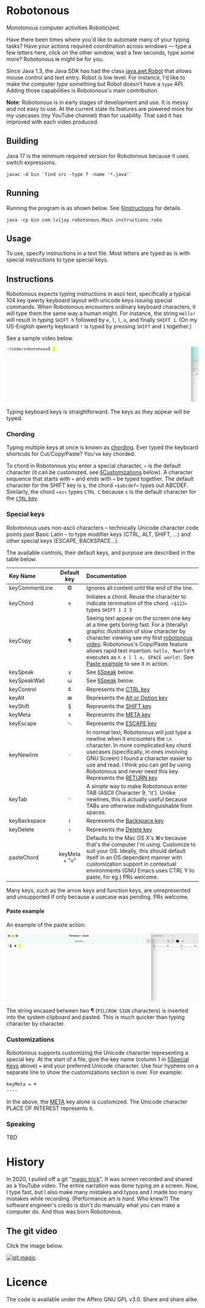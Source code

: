 # Robotonous

Monotonous computer activities Roboticized.

Have there been times where you'd like to automate many of your typing
tasks?  Have your actions required coordination across windows — type
a few letters here, click on the other window, wait a few seconds,
type some more?  Robotonous ~~is~~ might be for you.

Since Java 1.3, the Java SDK has had the class
[java.awt.Robot](https://docs.oracle.com/en/java/javase/17/docs/api/java.desktop/java/awt/Robot.html)
that allows mouse control and text entry.  Robot is low level.  For
instance, I'd like to make the computer _type_ something but Robot
doesn't have a `type` API.  Adding those capabilities is Robotonous's
main contribution.

**Note**: Robotonous is in early stages of development and use.  It is
messy and not easy to use.  At the current state its features are
powered more for my usecases (my YouTube channel) than for usability.
That said it has improved with each video produced.

## Building
Java 17 is the minimum required version for Robotonous because it uses
switch expressions.

```shell
javac -d bin `find src -type f -name '*.java'`
```

## Running
Running the program is as shown below.  See
[§Instructions](#instructions) for details.

```shell
java -cp bin com.lvijay.robotonous.Main instructions.robo
```

## Usage
To use, specify instructions in a text file.  Most letters are typed
as is with special instructions to type special keys.

## Instructions
Robotonous expects typing instructions in ascii text, specifically a
typical 104 key qwerty keyboard layout with unicode keys issuing
special commands.  When Robotonous encounters ordinary keyboard
characters, it will type them the same way a human might.  For
instance, the string `Hello!` will result in typing `SHIFT h` followed
by `e`, `l`, `l`, `o`, and finally `SHIFT 1`.  (On my US-English
qwerty keyboard `!` is typed by pressing `SHIFT` and `1` together.)

See a sample video below.

![Example of robotonous in action.  Shows robotonous typing "hello world" in a text document](./docs/example1.gif)

Typing keyboard keys is straightforward.  The keys as they appear will
be typed.

### Chording

Typing multiple keys at once is known as
[chording](https://www.emacswiki.org/emacs/Chord).  Ever typed the
keyboard shortcuts for Cut/Copy/Paste?  You've key chorded.

To chord in Robotonous you enter a special character, `«` is the
default character (it can be customized, see
[§Customizations](#customizations) below).  A character sequence that
starts with `«` and ends with `«` be typed together.  The default
character for the SHIFT key is `§`, the chord `«§abcdef«` types out
ABCDEF.  Similarly, the chord `«¢c«` types `CTRL C` because `¢` is the
default character for the [`CTRL`
key](https://docs.oracle.com/en/java/javase/20/docs/api/java.desktop/java/awt/event/KeyEvent.html#VK_CONTROL).

### Special keys

Robotonous uses non-ascii characters – technically Unicode character
code points past Basic Latin – to type modifier keys (CTRL, ALT,
SHIFT, ...) and other special keys (ESCAPE, BACKSPACE...).

The available controls, their default keys, and purpose are described
in the table below.

| Key Name       | Default key | Documentation |
| :---           | :---: | :--- |
| keyCommentLine | © | Ignores all content until the end of the line.
| keyChord       | « | Initiates a chord.  Reuse the character to indicate termination of the chord.  `«§123«` types `SHIFT 1 2 3` |
| keyCopy        | ¶ | Seeing text appear on the screen one key at a time gets boring fast.  For a (literally) graphic illustration of slow character by character viewing see my first [robotonous video](https://www.youtube.com/watch?v=esILqJRuvN4).  Robotonous's Copy/Paste feature allows rapid text insertion.  `hello, ¶world!¶` executes as `h e l l o, SPACE world!`.  See [Paste example](#paste-example) to see it in action. |
| keySpeak       | γ | See [§Speak](#speak) below. |
| keySpeakWait   | ω | See [§Speak](#speak) below. |
| keyControl     | ¢ | Represents the [CTRL key](https://docs.oracle.com/en/java/javase/20/docs/api/java.desktop/java/awt/event/KeyEvent.html#VK_CONTROL) |
| keyAlt         | æ | Represents the [Alt or Option key](https://docs.oracle.com/en/java/javase/20/docs/api/java.desktop/java/awt/event/KeyEvent.html#VK_ALT) |
| keyShift       | § | Represents the [SHIFT key](https://docs.oracle.com/en/java/javase/20/docs/api/java.desktop/java/awt/event/KeyEvent.html#VK_SHIFT) |
| keyMeta        | ± | Represents the [META key](https://docs.oracle.com/en/java/javase/20/docs/api/java.desktop/java/awt/event/KeyEvent.html#VK_META) |
| keyEscape      | ␛ | Represents the [ESCAPE key](https://docs.oracle.com/en/java/javase/20/docs/api/java.desktop/java/awt/event/KeyEvent.html#VK_ESCAPE) |
| keyNewline     | ␊ | In normal text, Robotonous will just type a newline when it encounters the `\n` character.  In more complicated key chord usecases (specifically, in ones involving GNU Screen) I found a character easier to use and read.  I think you can get by using Robotonous and never need this key.  <br>Represents the [RETURN key](https://docs.oracle.com/en/java/javase/20/docs/api/java.desktop/java/awt/event/KeyEvent.html#VK_ENTER) |
| keyTab         | ␉ | A simple way to make Robotonous enter TAB (ASCII Character 9, '\t').  Unlike newlines, this is actually useful because TABs are otherwise indistinguishable from spaces. |
| keyBackspace   | ‹ | Represents the [Backspace key](https://docs.oracle.com/en/java/javase/20/docs/api/java.desktop/java/awt/event/KeyEvent.html#VK_BACK_SPACE) |
| keyDelete      | › | Represents the [Delete key](https://docs.oracle.com/en/java/javase/20/docs/api/java.desktop/java/awt/event/KeyEvent.html#VK_DELETE) |
| pasteChord     | keyMeta + "v" | Defaults to the Mac OS X's ⌘v because that's the computer I'm using.  Customize to suit your OS.  Ideally, this should default itself in an OS dependent manner with customization support in contextual environments (GNU Emacs uses CTRL Y to paste, for eg.) PRs welcome. |

Many keys, such as the arrow keys and function keys, are unrepresented
and unsupported if only because a usecase was pending.  PRs welcome.

#### Paste example
An example of the paste action.

![paste action](./docs/examplePaste.gif)

The string encased between two ¶ (`PILCROW SIGN` characters) is
inserted into the system clipboard and pasted.  This is much quicker
than typing character by character.

### Customizations

Robotonous supports customizing the Unicode character representing a
special key.  At the start of a file, give the key name (column 1 in
[§Special Keys](#special-keys) above) `=` and your preferred Unicode
character.  Use four hyphens on a separate line to show the
customizations section is over.  For example:

```
keyMeta = ⌘
----
```

In the above, the
[META](https://docs.oracle.com/en/java/javase/20/docs/api/java.desktop/java/awt/event/KeyEvent.html#VK_META)
key alone is customized.  The Unicode character PLACE OF INTEREST
represents it.

### Speaking

TBD

# History

In 2020, I pulled off a git "[magic
trick](https://www.youtube.com/watch?v=esILqJRuvN4)".  It was screen
recorded and shared as a YouTube video.  The entire narration was done
typing on a screen.  Now, I type fast, but I also make many mistakes
and typos and I made too many mistakes while recording.  (Performance
art is _hard_.  Who knew?)  The software engineer's credo is don't do
manually what you can make a computer do.  And thus was born
Robotonous.

## The git video
Click the image below.

[![git
magic](http://img.youtube.com/vi/esILqJRuvN4/0.jpg)](https://www.youtube.com/watch?v=esILqJRuvN4).

# Licence

The code is available under the Affero GNU GPL v3.0.  Share and share
alike.
